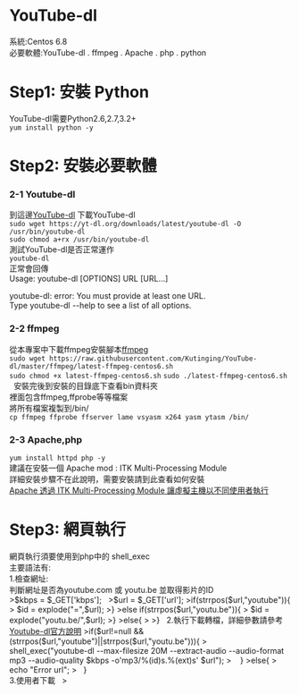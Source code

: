 # YouTube-dl
系統:Centos 6.8<br/>
必要軟體:YouTube-dl . ffmpeg . Apache . php . python<br>

<h1>Step1: 安裝 Python</h1>
YouTube-dl需要Python2.6,2.7,3.2+<br>
<code>yum install python -y</code><br>

<h1>Step2: 安裝必要軟體</h1>
<h3>2-1 Youtube-dl</h3>
到這邊<a href="https://rg3.github.io/youtube-dl/download.html" target="_blank">YouTube-dl</a> 下載YouTube-dl<br>
<code>sudo wget https://yt-dl.org/downloads/latest/youtube-dl -O /usr/bin/youtube-dl</code><br>
<code>sudo chmod a+rx /usr/bin/youtube-dl</code><br>
測試YouTube-dl是否正常運作<br>
<code>youtube-dl</code><br>
正常會回傳<br>
  Usage: youtube-dl [OPTIONS] URL [URL...]  
  
youtube-dl: error: You must provide at least one URL.  
    Type youtube-dl --help to see a list of all options.      
<h3>2-2 ffmpeg</h3>
從本專案中下載ffmpeg安裝腳本<a href="https://raw.githubusercontent.com/Kutinging/YouTube-dl/master/ffmpeg/latest-ffmpeg-centos6.sh" target="_blank">ffmpeg</a><br>
<code>sudo wget https://raw.githubusercontent.com/Kutinging/YouTube-dl/master/ffmpeg/latest-ffmpeg-centos6.sh</code><br>
<code>sudo chmod +x latest-ffmpeg-centos6.sh</code>  
<code>sudo ./latest-ffmpeg-centos6.sh</code>  
安裝完後到安裝的目錄底下查看bin資料夾  <br>
裡面包含ffmpeg,ffprobe等等檔案  <br>
將所有檔案複製到/bin/  <br>
<code>cp ffmpeg ffprobe ffserver lame vsyasm x264 yasm ytasm /bin/</code>  <br>
<h3>2-3 Apache,php</h3>
<code>yum install httpd php -y</code><br>
建議在安裝一個 Apache mod : ITK Multi-Processing Module<br>詳細安裝步驟不在此說明，需要安裝請到此查看如何安裝<br>
<a href="https://kttsite.com/apache-%E9%80%8F%E9%81%8E-itk-multi-processing-module-%E8%AE%93%E8%99%9B%E6%93%AC%E4%B8%BB%E6%A9%9F%E4%BB%A5%E4%B8%8D%E5%90%8C%E4%BD%BF%E7%94%A8%E8%80%85%E5%9F%B7%E8%A1%8C/" target="_blank">Apache 透過 ITK Multi-Processing Module 讓虛擬主機以不同使用者執行</a>
<h1>Step3: 網頁執行</h1>
網頁執行須要使用到php中的 shell_exec <br>
主要語法有:<br>
1.檢查網址:<br> 
判斷網址是否為youtube.com 或 youtu.be 並取得影片的ID<br> 
>$kbps = $_GET['kbps'];  
>$url = $_GET['url'];  
>if(strrpos($url,"youtube")){  
>	$id = explode("=",$url);  
>}  
>else if(strrpos($url,"youtu.be")){  
>	$id = explode("youtu.be/",$url);  
>}  
>else{  
>  
>}  
2.執行下載轉檔，詳細參數請參考<a href="https://github.com/rg3/youtube-dl">Youtube-dl官方說明</a>
>if($url!=null && (strrpos($url,"youtube")||strrpos($url,"youtu.be"))){  
>    	shell_exec("youtube-dl --max-filesize 20M --extract-audio --audio-format mp3 --audio-quality $kbps -o'mp3/%(id)s.%(ext)s' $url");  
>    }  
>else{  
>    	echo "Error url";  
>    }<br>
3.使用者下載  
><script type="text/javascript">
>seconds = 6;
>
>function check(a,b){
>	if(seconds <= 0 ){
>		document.getElementById(b).innerHTML="開始下載 <meta http-equiv=\"refresh\" content=\"10;url=./\" \/>";
>     	location.href="./mp3/downloadfiles.php?file=<?php echo $id[1] ?>";
>	}
>	else{
>		seconds--;
>		document.getElementById(b).innerHTML="正在取得連結<br/>"+ seconds+"秒";
>		setTimeout(function(){check(a,b)}, 1000);
>	}
>}

>window.onload=function(){
>     check(seconds, 'countbox1');
>};
></script>
